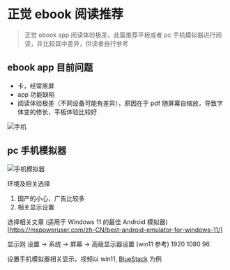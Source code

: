 # 正觉 ebook 阅读推荐

> 正觉 ebook app 阅读体验极差，此篇推荐平板或者 pc 手机模拟器进行阅读，并比较其中差异，供读者自行参考

## ebook app 目前问题

- 卡，经常黑屏
- app 功能缺陷
- 阅读体验极差（不同设备可能有差异），原因在于 pdf 随屏幕自缩放，导致字体变的修长，平板体验比较好

![手机](http://images.shubuzuo.top/2024-11/2024-11-21/%E6%89%8B%E6%9C%BA.png)

## pc 手机模拟器

![手机模拟器](http://images.shubuzuo.top/2024-11/2024-11-21/%E6%89%8B%E6%9C%BA%E6%A8%A1%E6%8B%9F%E5%99%A8.png)

环境及相关选择

1. 国产的小心，广告比较多
2. 相关显示设置

选择相关文章 (适用于 Windows 11 的最佳 Android 模拟器)[https://mspoweruser.com/zh-CN/best-android-emulator-for-windows-11/]

显示则 设置 -> 系统 -> 屏幕 -> 高级显示器设置 (win11 参考) 1920 1080 96

设置手机模拟器相关显示，视频以 win11, [BlueStack](https://www.bluestacks.com/tw/index.html) 为例

